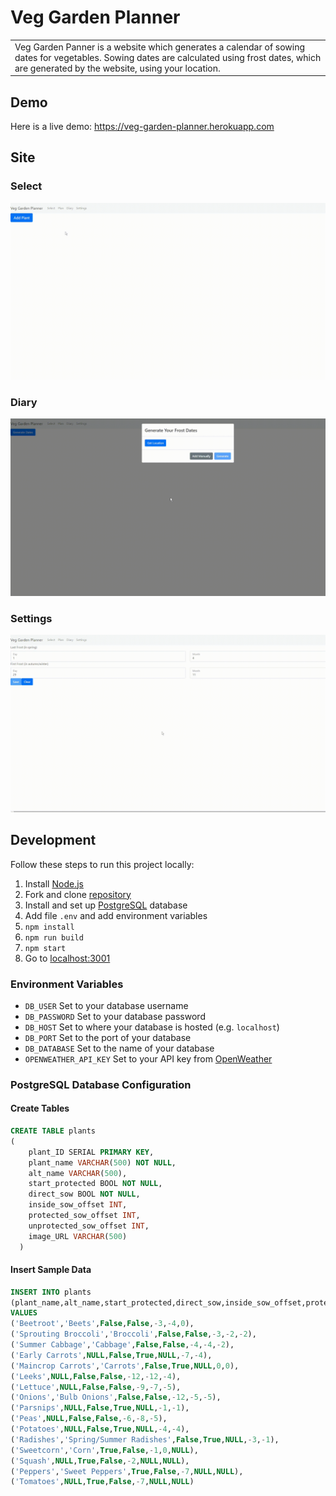# Veg Garden Planner

<table>
<tr>
<td>
Veg Garden Panner is a website which generates a calendar of sowing dates for vegetables. Sowing dates are calculated using frost dates, which are generated by the website, using your location.
</td>
</tr>
</table>

## Demo

Here is a live demo: https://veg-garden-planner.herokuapp.com

## Site

### Select

![Add Plant](/Media/SelectPage.gif)

### Diary

![Generate Sowing Dates](/Media/DiaryPage.gif)

### Settings

![Settings Page](/Media/SettingsPage.gif)

## Development

Follow these steps to run this project locally:

1. Install [Node.js](https://nodejs.org/)
2. Fork and clone [repository](https://github.com/C-Jess/Veg-Garden-Planner)
3. Install and set up [PostgreSQL](https://www.postgresql.org/) database
4. Add file `.env` and add environment variables
5. `npm install`
6. `npm run build`
7. `npm start`
8. Go to [localhost:3001](https://localhost:3001)

### Environment Variables

- `DB_USER` Set to your database username
- `DB_PASSWORD` Set to your database password
- `DB_HOST` Set to where your database is hosted (e.g. `localhost`)
- `DB_PORT` Set to the port of your database
- `DB_DATABASE` Set to the name of your database
- `OPENWEATHER_API_KEY` Set to your API key from [OpenWeather](https://home.openweathermap.org/api_keys)

### PostgreSQL Database Configuration

#### Create Tables

```SQL
CREATE TABLE plants
(
	plant_ID SERIAL PRIMARY KEY,
	plant_name VARCHAR(500) NOT NULL,
	alt_name VARCHAR(500),
	start_protected BOOL NOT NULL,
	direct_sow BOOL NOT NULL,
	inside_sow_offset INT,
	protected_sow_offset INT,
	unprotected_sow_offset INT,
	image_URL VARCHAR(500)
  )
```

#### Insert Sample Data

```SQL
INSERT INTO plants
(plant_name,alt_name,start_protected,direct_sow,inside_sow_offset,protected_sow_offset,unprotected_sow_offset)
VALUES
('Beetroot','Beets',False,False,-3,-4,0),
('Sprouting Broccoli','Broccoli',False,False,-3,-2,-2),
('Summer Cabbage','Cabbage',False,False,-4,-4,-2),
('Early Carrots',NULL,False,True,NULL,-7,-4),
('Maincrop Carrots','Carrots',False,True,NULL,0,0),
('Leeks',NULL,False,False,-12,-12,-4),
('Lettuce',NULL,False,False,-9,-7,-5),
('Onions','Bulb Onions',False,False,-12,-5,-5),
('Parsnips',NULL,False,True,NULL,-1,-1),
('Peas',NULL,False,False,-6,-8,-5),
('Potatoes',NULL,False,True,NULL,-4,-4),
('Radishes','Spring/Summer Radishes',False,True,NULL,-3,-1),
('Sweetcorn','Corn',True,False,-1,0,NULL),
('Squash',NULL,True,False,-2,NULL,NULL),
('Peppers','Sweet Peppers',True,False,-7,NULL,NULL),
('Tomatoes',NULL,True,False,-7,NULL,NULL)
```
